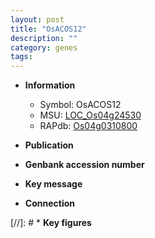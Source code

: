 ```yaml
---
layout: post
title: "OsACOS12"
description: ""
category: genes
tags: 
---
```


* **Information**  
    + Symbol: OsACOS12  
    + MSU: [LOC_Os04g24530](http://rice.uga.edu/cgi-bin/ORF_infopage.cgi?orf=LOC_Os04g24530)  
    + RAPdb: [Os04g0310800](http://rapdb.dna.affrc.go.jp/viewer/gbrowse_details/irgsp1?name=Os04g0310800)  

* **Publication**  

* **Genbank accession number**  

* **Key message**  

* **Connection**  

[//]: # * **Key figures**  


